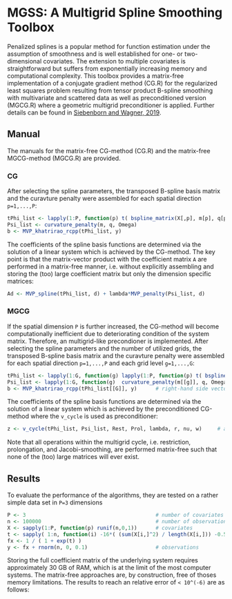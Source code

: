 # MGSS: A Multigrid Spline Smoothing Toolbox
Penalized splines is a popular method for function estimation under the assumption of smoothness and is well established for one- or two-dimensional covariates. The extension to multiple covariates is straightforward but suffers from exponentially increasing memory and computational complexity. This toolbox provides a matrix-free implementation of a conjugate gradient method (CG.R) for the regularized least squares problem resulting from tensor product B-spline smoothing with multivariate and scattered data as well as preconditioned version (MGCG.R) where a geometric multigrid preconditioner is applied. Further details can be found in [Siebenborn and Wagner, 2019](https://arxiv.org/abs/1901.00654).

## Manual
The manuals for the matrix-free CG-method (CG.R) and the matrix-free MGCG-method (MGCG.R) are provided.

### CG
After selecting the spline parameters, the transposed B-spline basis matrix and the curavture penalty were assembled for each spatial direction `p=1,...,P`:
```R
tPhi_list <- lapply(1:P, function(p) t( bspline_matrix(X[,p], m[p], q[p] ,Omega[[p]]) ) )     # spline matrices
Psi_list <- curvature_penalty(m, q, Omega)                                                    # curvature penalty
b <- MVP_khatrirao_rcpp(tPhi_list, y)                                                         # right-hand side vector
```
The coefficients of the spline basis functions are determined via the solution of a linear system which is achieved by the CG-method.
The key point is that the matrix-vector product with the coefficient matrix `A` are performed in a matrix-free manner, i.e. without explicitly assembling and storing the (too) large coefficient matrix but only the dimension specific matrices:
```R
Ad <- MVP_spline(tPhi_list, d) + lambda*MVP_penalty(Psi_list, d)
```

### MGCG
If the spatial dimension `P` is further increased, the CG-method will become computationally inefficient due to deteriorating condition of the system matrix. Therefore, an multigrid-like precondioner is implemented.
After selecting the spline parameters and the number of utilized grids, the transposed B-spline basis matrix and the curavture penalty were assembled for each spatial direction `p=1,...,P` and each grid level `g=1,...,G`:
```R
tPhi_list <- lapply(1:G, function(g) lapply(1:P, function(p) t( bspline_matrix(X[,p], m[[g]][p], q[p] ,Omega[[p]]) ) ) )    # spline matrices
Psi_list <- lapply(1:G, function(g)  curvature_penalty(m[[g]], q, Omega) )   # survature penalty
b <- MVP_khatrirao_rcpp(tPhi_list[[G]], y)      # right-hand side vector
```
The coefficients of the spline basis functions are determined via the solution of a linear system which is achieved by the preconditioned CG-method where the `v_cycle` is used as preconditioner:
```R
z <- v_cycle(tPhi_list, Psi_list, Rest, Prol, lambda, r, nu, w)     # apply MG as preconditioner
```
Note that all operations within the multigrid cycle, i.e. restriction, prolongation, and Jacobi-smoothing, are performed matrix-free such that none of the (too) large matrices will ever exist.

## Results
To evaluate the performance of the algorithms, they are tested on a rather simple data set in `P=3` dimensions
```R
P <- 3                                          # number of covariates
n <- 100000                                     # number of observations
X <- sapply(1:P, function(p) runif(n,0,1))      # covariates
t <- sapply( 1:n, function(i) -16*( (sum(X[i,]^2) / length(X[i,])) -0.5) )
fx <- 1 / ( 1 + exp(t) )
y <- fx + rnorm(n, 0, 0.1)                      # observations
```
Storing the full coefficient matrix of the underlying system requires approximately 30 GB of RAM, which is at the limit of the most computer systems.
The matrix-free approaches are, by construction, free of thoses memory limitations.
The results to reach an relative error of `< 10^(-6)` are as follows:

